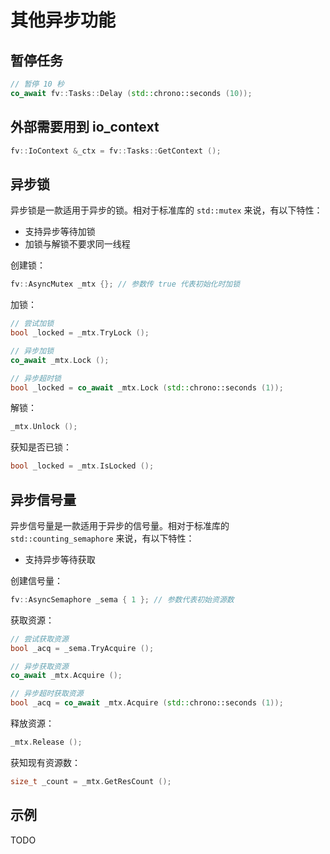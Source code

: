 # 其他异步功能

## 暂停任务

```cpp
// 暂停 10 秒
co_await fv::Tasks::Delay (std::chrono::seconds (10));
```

## 外部需要用到 io_context

```cpp
fv::IoContext &_ctx = fv::Tasks::GetContext ();
```

## 异步锁

异步锁是一款适用于异步的锁。相对于标准库的 `std::mutex` 来说，有以下特性：

- 支持异步等待加锁
- 加锁与解锁不要求同一线程

创建锁：

```cpp
fv::AsyncMutex _mtx {}; // 参数传 true 代表初始化时加锁
```

加锁：

```cpp
// 尝试加锁
bool _locked = _mtx.TryLock ();

// 异步加锁
co_await _mtx.Lock ();

// 异步超时锁
bool _locked = co_await _mtx.Lock (std::chrono::seconds (1));
```

解锁：

```cpp
_mtx.Unlock ();
```

获知是否已锁：

```cpp
bool _locked = _mtx.IsLocked ();
```

## 异步信号量

异步信号量是一款适用于异步的信号量。相对于标准库的 `std::counting_semaphore` 来说，有以下特性：

- 支持异步等待获取

创建信号量：

```cpp
fv::AsyncSemaphore _sema { 1 }; // 参数代表初始资源数
```

获取资源：

```cpp
// 尝试获取资源
bool _acq = _sema.TryAcquire ();

// 异步获取资源
co_await _mtx.Acquire ();

// 异步超时获取资源
bool _acq = co_await _mtx.Acquire (std::chrono::seconds (1));
```

释放资源：

```cpp
_mtx.Release ();
```

获知现有资源数：

```cpp
size_t _count = _mtx.GetResCount ();
```

## 示例

TODO
